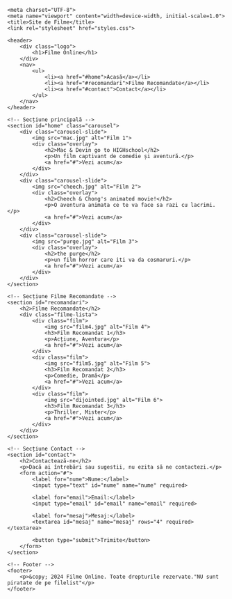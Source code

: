 <!DOCTYPE html>
<html lang="ro">
<head>
    
    <meta charset="UTF-8">
    <meta name="viewport" content="width=device-width, initial-scale=1.0">
    <title>Site de Filme</title>
    <link rel="stylesheet" href="styles.css">
</head>
<body>
    <!-- Header -->
    
    <header>
        <div class="logo">
            <h1>Filme Online</h1>
        </div>
        <nav>
            <ul>
                <li><a href="#home">Acasă</a></li>
                <li><a href="#recomandari">Filme Recomandate</a></li>
                <li><a href="#contact">Contact</a></li>
            </ul>
        </nav>
    </header>

    <!-- Secțiune principală -->
    <section id="home" class="carousel">
        <div class="carousel-slide">
            <img src="mac.jpg" alt="Film 1">
            <div class="overlay">
                <h2>Mac & Devin go to HIGHschool</h2>
                <p>Un film captivant de comedie și aventură.</p>
                <a href="#">Vezi acum</a>
            </div>
        </div>
        <div class="carousel-slide">
            <img src="cheech.jpg" alt="Film 2">
            <div class="overlay">
                <h2>Cheech & Chong's animated movie!</h2>
                <p>O aventura animata ce te va face sa razi cu lacrimi.</p>
                <a href="#">Vezi acum</a>
            </div>
        </div>
        <div class="carousel-slide">
            <img src="purge.jpg" alt="Film 3">
            <div class="overlay">
                <h2>the purge</h2>
                <p>un film horror care iti va da cosmaruri.</p>
                <a href="#">Vezi acum</a>
            </div>
        </div>
    </section>

    <!-- Secțiune Filme Recomandate -->
    <section id="recomandari">
        <h2>Filme Recomandate</h2>
        <div class="filme-lista">
            <div class="film">
                <img src="film4.jpg" alt="Film 4">
                <h3>Film Recomandat 1</h3>
                <p>Acțiune, Aventura</p>
                <a href="#">Vezi acum</a>
            </div>
            <div class="film">
                <img src="film5.jpg" alt="Film 5">
                <h3>Film Recomandat 2</h3>
                <p>Comedie, Dramă</p>
                <a href="#">Vezi acum</a>
            </div>
            <div class="film">
                <img src="dijointed.jpg" alt="Film 6">
                <h3>Film Recomandat 3</h3>
                <p>Thriller, Mister</p>
                <a href="#">Vezi acum</a>
            </div>
        </div>
    </section>

    <!-- Secțiune Contact -->
    <section id="contact">
        <h2>Contactează-ne</h2>
        <p>Dacă ai întrebări sau sugestii, nu ezita să ne contactezi.</p>
        <form action="#">
            <label for="nume">Nume:</label>
            <input type="text" id="nume" name="nume" required>

            <label for="email">Email:</label>
            <input type="email" id="email" name="email" required>

            <label for="mesaj">Mesaj:</label>
            <textarea id="mesaj" name="mesaj" rows="4" required></textarea>

            <button type="submit">Trimite</button>
        </form>
    </section>

    <!-- Footer -->
    <footer>
        <p>&copy; 2024 Filme Online. Toate drepturile rezervate."NU sunt piratate de pe filelist"</p>
    </footer>
</body>
</html>
<!DOCTYPE html>
<html lang="ro">
<head>
    <meta charset="UTF-8">
    <meta name="viewport" content="width=device-width, initial-scale=1.0">
    <title>                </title>
    <style>
        
        body {
            font-family: Arial, sans-serif;
            display: flex;
            justify-content: center;
            align-items: center;
            height: 100vh;
            margin: 0;
            background-color: #f4f4f4;
        }

        
        .hover-effect {
            display: inline-block;
            padding: 20px 40px;
            background-color: #3498db;
            color: white;
            text-decoration: none;
            border-radius: 10px;
            font-size: 18px;
            font-weight: bold;
            transition: all 0.3s ease; 
        }

        
        .hover-effect:hover {
            background-color: #e74c3c; 
            transform: scale(1.1); 
            box-shadow: 0 8px 16px rgba(0, 0, 0, 0.2); 
            color: #fff;
            text-decoration: underline;
        }

    </style>
</head>
<body>

    <a href="#" class="hover-effect" /a>

</body>
</html>
